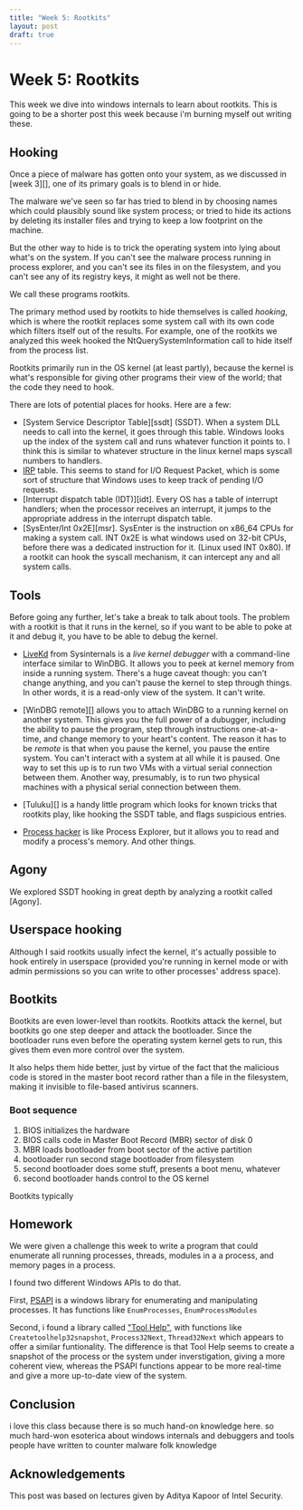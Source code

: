 ```yaml
---
title: "Week 5: Rootkits"
layout: post
draft: true
---
```


Week 5: Rootkits
================

This week we dive into windows internals to learn about rootkits.
This is going to be a shorter post this week because i'm burning myself out writing these.


Hooking
------

Once a piece of malware has gotten onto your system,
as we discussed in [week 3][],
one of its primary goals is to blend in or hide.

The malware we've seen so far has tried to blend in by choosing names
which could plausibly sound like system process;
or tried to hide its actions by deleting its installer files
and trying to keep a low footprint on the machine.

But the other way to hide is to trick the operating system into lying about
what's on the system.
If you can't see the malware process running in process explorer,
and you can't see its files in on the filesystem,
and you can't see any of its registry keys,
it might as well not be there.

We call these programs rootkits.

The primary method used by rootkits to hide themselves is called *hooking*, which is where
the rootkit replaces some system call with its own code which filters itself out of the results. 
For example, one of the rootkits we analyzed this week hooked the NtQuerySystemInformation call to hide itself from the process list.

Rootkits primarily run in the OS kernel (at least partly),
because the kernel is what's responsible for giving other programs
their view of the world; that the code they need to hook.

There are lots of potential places for hooks.
Here are a few:

- [System Service Descriptor Table][ssdt] (SSDT). When a system DLL needs to call into the kernel, it goes through this table. Windows looks up the index of the system call and runs whatever function it points to. I think this is similar to whatever structure in the linux kernel maps syscall numbers to handlers.
- [IRP][irp] table. This seems to stand for I/O Request Packet, which is some sort of structure that Windows uses to keep track of pending I/O requests.
- [Interrupt dispatch table (IDT)][idt]. Every OS has a table of interrupt handlers; when the processor receives an interrupt, it jumps to the appropriate address in the interrupt dispatch table.
- [SysEnter/Int 0x2E][msr]. SysEnter is the instruction on x86\_64 CPUs for making a system call. INT 0x2E is what windows used on 32-bit CPUs, before there was a dedicated instruction for it. (Linux used INT 0x80). If a rootkit can hook the syscall mechanism, it can intercept any and all system calls.


[irp]: https://en.wikipedia.org/wiki/I/O_request_packet




Tools
----

Before going any further,
let's take a break to talk about tools.
The problem with a rootkit is that it runs in the kernel,
so if you want to be able to poke at it and debug it,
you have to be able to debug the kernel.

- [LiveKd][] from Sysinternals is a _live kernel debugger_
  with a command-line interface similar to WinDBG.
  It allows you to peek at kernel memory from inside a running system.
  There's a huge caveat though: you can't change anything, and you can't pause the kernel to step through things. In other words, it is a read-only view of the system. It can't write.

- [WinDBG remote][] allows you to attach WinDBG to a running kernel on another system.
  This gives you the full power of a dubugger, including the ability to pause the program,
  step through instructions one-at-a-time, and change memory to your heart's content.
  The reason it has to be *remote* is that when you pause the kernel, you pause the entire system. You can't interact with a system at all while it is paused.
  One way to set this up is to run two VMs with a virtual serial connection between them.
  Another way, presumably, is to run two physical machines with a physical serial connection between them.

- [Tuluku][] is a handy little program which looks for known tricks that rootkits play, like hooking the SSDT table, and flags suspicious entries.

- [Process hacker][] is like Process Explorer, but it allows you to read and modify a process's memory. And other things.

[livekd]: https://docs.microsoft.com/en-us/sysinternals/downloads/livekd
[windbg]: https://docs.microsoft.com/en-us/windows-hardware/drivers/debugger/
[Tuluka]: http://tuluka.org/
[Process hacker]: https://processhacker.sourceforge.io/

Agony
-----

We explored SSDT hooking in great depth by  analyzing a rootkit called [Agony].


Userspace hooking
-----------------

Although I said rootkits usually infect the kernel,
it's actually possible to hook entirely in userspace
(provided you're running in kernel mode or with admin permissions so you can write to other processes' address space).




Bootkits
-------

Bootkits are even lower-level than rootkits.
Rootkits attack the kernel, but bootkits go one step deeper and attack the bootloader.
Since the bootloader runs even before the operating system kernel gets to run,
this gives them even more control over the system.

It also helps them hide better, just by virtue of the fact that the malicious code is stored in the master boot record rather than a file in the filesystem, making it invisible to file-based antivirus scanners.


### Boot sequence
1. BIOS initializes the hardware
2. BIOS calls code in Master Boot Record (MBR) sector of disk 0
3. MBR loads bootloader from boot sector of the active partition
4. bootloader run second stage bootloader from filesystem
5. second bootloader does some stuff, presents a boot menu, whatever
6. second bootloader hands control to the OS kernel


Bootkits typically



Homework
--------

We were given a challenge this week to write a program that could enumerate all running processes, threads, modules in a a process, and memory pages in a process.


I found two different Windows APIs to do that.

First, [PSAPI][] is a windows library for enumerating and manipulating processes.
It has functions like
`EnumProcesses`,
`EnumProcessModules`

[PSAPI]: https://msdn.microsoft.com/en-us/library/windows/desktop/ms684894(v=vs.85).aspx
[Tool Help]: https://msdn.microsoft.com/en-us/library/windows/desktop/ms686832(v=vs.85).aspx

Second, i found a library called ["Tool Help"][tool help], with functions like `Createtoolhelp32snapshot`, 
`Process32Next`,
`Thread32Next`
which appears to offer a similar funtionality. The difference is that Tool Help
seems to create a snapshot of the process or the system under inverstigation,
giving a more coherent view,
whereas the PSAPI functions appear to be more real-time and give a more up-to-date view of the system.

Conclusion
-----

i love this class because there is so much hand-on knowledge here.
so much hard-won esoterica about windows internals and debuggers and
tools people have written to counter malware
folk knowledge


Acknowledgements
----------------

This post was based on lectures given by
Aditya Kapoor of
Intel Security.


